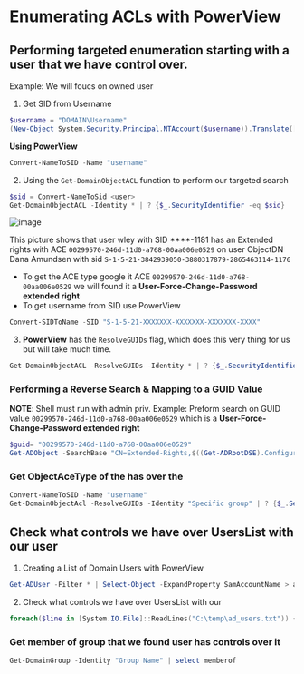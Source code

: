 # Enumerating ACLs with PowerView
## Performing targeted enumeration starting with a user that we have control over.
Example: We will foucs on owned user 
1. Get SID from Username

```powershell
$username = "DOMAIN\Username"
(New-Object System.Security.Principal.NTAccount($username)).Translate([System.Security.Principal.SecurityIdentifier]).Value
```
**Using PowerView**
```powershell
Convert-NameToSID -Name "username"
```
2. Using the `Get-DomainObjectACL` function to perform our targeted search
```powershell
$sid = Convert-NameToSid <user>
Get-DomainObjectACL -Identity * | ? {$_.SecurityIdentifier -eq $sid}
```
![image](https://github.com/user-attachments/assets/31c04d84-2c2e-4225-9f59-6bd452867427)

This picture shows that user wley with SID ****-1181 has an Extended rights with ACE `00299570-246d-11d0-a768-00aa006e0529` on user ObjectDN Dana Amundsen with sid `S-1-5-21-3842939050-3880317879-2865463114-1176`

- To get the ACE type google it ACE `00299570-246d-11d0-a768-00aa006e0529` we will found it a **User-Force-Change-Password extended right**
- To get username from SID use PowerView
```powershell
Convert-SIDToName -SID "S-1-5-21-XXXXXXX-XXXXXXX-XXXXXXX-XXXX"
```

3. **PowerView** has the `ResolveGUIDs` flag, which does this very thing for us but will take much time.
```powershell
Get-DomainObjectACL -ResolveGUIDs -Identity * | ? {$_.SecurityIdentifier -eq $sid} 
```
### Performing a Reverse Search & Mapping to a GUID Value
**NOTE**: Shell must run with admin priv.
Example: Preform search on GUID value `00299570-246d-11d0-a768-00aa006e0529`  which is a **User-Force-Change-Password extended right**
```powershell
$guid= "00299570-246d-11d0-a768-00aa006e0529"
Get-ADObject -SearchBase "CN=Extended-Rights,$((Get-ADRootDSE).ConfigurationNamingContext)" -Filter {ObjectClass -like 'ControlAccessRight'} -Properties * |Select Name,DisplayName,DistinguishedName,rightsGuid| ?{$_.rightsGuid -eq $guid} | fl
```
### Get ObjectAceType of the <user> has over the  <Specific group>
```powershell
Convert-NameToSID -Name "username"
Get-DomainObjectAcl -ResolveGUIDs -Identity "Specific group" | ? {$_.SecurityIdentifier -eq $sid}
```

## Check what controls we have over UsersList with our user 
1. Creating a List of Domain Users with PowerView
```powershell
Get-ADUser -Filter * | Select-Object -ExpandProperty SamAccountName > ad_users.txt
```
2. Check what controls we have over UsersList with our <user>
```powershell
foreach($line in [System.IO.File]::ReadLines("C:\temp\ad_users.txt")) {get-acl  "AD:\$(Get-ADUser $line)" | Select-Object Path -ExpandProperty Access | Where-Object {$_.IdentityReference -match 'INLANEFREIGHT\\<User>'}}
```

### Get member of group that we found user has controls over it
```powershell
Get-DomainGroup -Identity "Group Name" | select memberof
```

